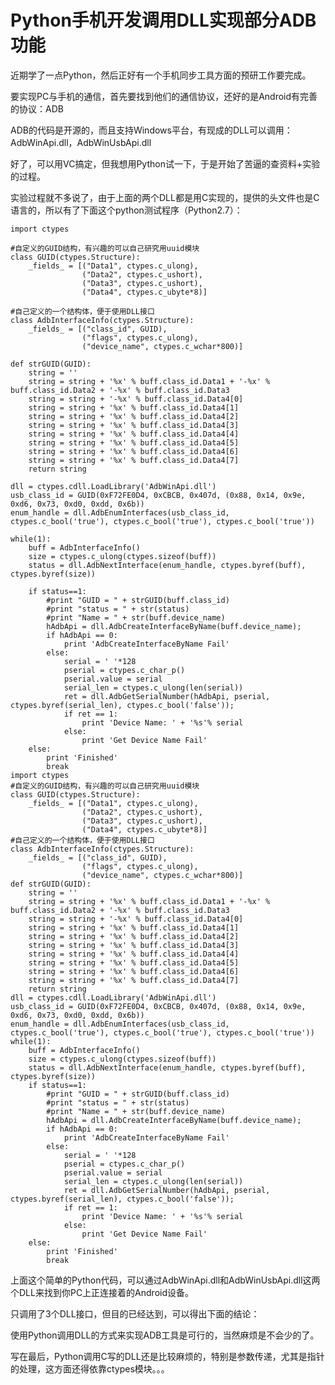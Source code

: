 # Python手机开发调用DLL实现部分ADB功能

近期学了一点Python，然后正好有一个手机同步工具方面的预研工作要完成。

要实现PC与手机的通信，首先要找到他们的通信协议，还好的是Android有完善的协议：ADB

ADB的代码是开源的，而且支持Windows平台，有现成的DLL可以调用：AdbWinApi.dll，AdbWinUsbApi.dll

好了，可以用VC搞定，但我想用Python试一下，于是开始了苦逼的查资料+实验的过程。

实验过程就不多说了，由于上面的两个DLL都是用C实现的，提供的头文件也是C语言的，所以有了下面这个python测试程序（Python2.7）：

    
    
    import ctypes 
      
    #自定义的GUID结构，有兴趣的可以自己研究用uuid模块  
    class GUID(ctypes.Structure): 
        _fields_ = [("Data1", ctypes.c_ulong), 
                    ("Data2", ctypes.c_ushort), 
                    ("Data3", ctypes.c_ushort), 
                    ("Data4", ctypes.c_ubyte*8)] 
      
    #自己定义的一个结构体，便于使用DLL接口  
    class AdbInterfaceInfo(ctypes.Structure): 
        _fields_ = [("class_id", GUID), 
                    ("flags", ctypes.c_ulong), 
                    ("device_name", ctypes.c_wchar*800)] 
      
    def strGUID(GUID): 
        string = '' 
        string = string + '%x' % buff.class_id.Data1 + '-%x' % buff.class_id.Data2 + '-%x' % buff.class_id.Data3 
        string = string + '-%x' % buff.class_id.Data4[0] 
        string = string + '%x' % buff.class_id.Data4[1] 
        string = string + '%x' % buff.class_id.Data4[2] 
        string = string + '%x' % buff.class_id.Data4[3] 
        string = string + '%x' % buff.class_id.Data4[4] 
        string = string + '%x' % buff.class_id.Data4[5] 
        string = string + '%x' % buff.class_id.Data4[6] 
        string = string + '%x' % buff.class_id.Data4[7] 
        return string 
      
    dll = ctypes.cdll.LoadLibrary('AdbWinApi.dll') 
    usb_class_id = GUID(0xF72FE0D4, 0xCBCB, 0x407d, (0x88, 0x14, 0x9e, 0xd6, 0x73, 0xd0, 0xdd, 0x6b)) 
    enum_handle = dll.AdbEnumInterfaces(usb_class_id, ctypes.c_bool('true'), ctypes.c_bool('true'), ctypes.c_bool('true')) 
      
    while(1): 
        buff = AdbInterfaceInfo() 
        size = ctypes.c_ulong(ctypes.sizeof(buff)) 
        status = dll.AdbNextInterface(enum_handle, ctypes.byref(buff), ctypes.byref(size)) 
      
        if status==1: 
            #print "GUID = " + strGUID(buff.class_id)  
            #print "status = " + str(status)  
            #print "Name = " + str(buff.device_name)  
            hAdbApi = dll.AdbCreateInterfaceByName(buff.device_name); 
            if hAdbApi == 0: 
                print 'AdbCreateInterfaceByName Fail'
            else: 
                serial = ' '*128
                pserial = ctypes.c_char_p() 
                pserial.value = serial 
                serial_len = ctypes.c_ulong(len(serial)) 
                ret = dll.AdbGetSerialNumber(hAdbApi, pserial, ctypes.byref(serial_len), ctypes.c_bool('false')); 
                if ret == 1: 
                    print 'Device Name: ' + '%s'% serial 
                else: 
                    print 'Get Device Name Fail'
        else: 
            print 'Finished'
            break
    import ctypes
    #自定义的GUID结构，有兴趣的可以自己研究用uuid模块
    class GUID(ctypes.Structure):
        _fields_ = [("Data1", ctypes.c_ulong),
                    ("Data2", ctypes.c_ushort),
                    ("Data3", ctypes.c_ushort),
                    ("Data4", ctypes.c_ubyte*8)]
    #自己定义的一个结构体，便于使用DLL接口
    class AdbInterfaceInfo(ctypes.Structure):
        _fields_ = [("class_id", GUID),
                    ("flags", ctypes.c_ulong),
                    ("device_name", ctypes.c_wchar*800)]
    def strGUID(GUID):
        string = ''
        string = string + '%x' % buff.class_id.Data1 + '-%x' % buff.class_id.Data2 + '-%x' % buff.class_id.Data3
        string = string + '-%x' % buff.class_id.Data4[0]
        string = string + '%x' % buff.class_id.Data4[1]
        string = string + '%x' % buff.class_id.Data4[2]
        string = string + '%x' % buff.class_id.Data4[3]
        string = string + '%x' % buff.class_id.Data4[4]
        string = string + '%x' % buff.class_id.Data4[5]
        string = string + '%x' % buff.class_id.Data4[6]
        string = string + '%x' % buff.class_id.Data4[7]
        return string
    dll = ctypes.cdll.LoadLibrary('AdbWinApi.dll')
    usb_class_id = GUID(0xF72FE0D4, 0xCBCB, 0x407d, (0x88, 0x14, 0x9e, 0xd6, 0x73, 0xd0, 0xdd, 0x6b))
    enum_handle = dll.AdbEnumInterfaces(usb_class_id, ctypes.c_bool('true'), ctypes.c_bool('true'), ctypes.c_bool('true'))
    while(1):
        buff = AdbInterfaceInfo()
        size = ctypes.c_ulong(ctypes.sizeof(buff))
        status = dll.AdbNextInterface(enum_handle, ctypes.byref(buff), ctypes.byref(size))
        if status==1:
            #print "GUID = " + strGUID(buff.class_id)
            #print "status = " + str(status)
            #print "Name = " + str(buff.device_name)
            hAdbApi = dll.AdbCreateInterfaceByName(buff.device_name);
            if hAdbApi == 0:
                print 'AdbCreateInterfaceByName Fail'
            else:
                serial = ' '*128
                pserial = ctypes.c_char_p()
                pserial.value = serial
                serial_len = ctypes.c_ulong(len(serial))
                ret = dll.AdbGetSerialNumber(hAdbApi, pserial, ctypes.byref(serial_len), ctypes.c_bool('false'));
                if ret == 1:
                    print 'Device Name: ' + '%s'% serial
                else:
                    print 'Get Device Name Fail'
        else:
            print 'Finished'
            break

  

上面这个简单的Python代码，可以通过AdbWinApi.dll和AdbWinUsbApi.dll这两个DLL来找到你PC上正连接着的Android设备。

只调用了3个DLL接口，但目的已经达到，可以得出下面的结论：

使用Python调用DLL的方式来实现ADB工具是可行的，当然麻烦是不会少的了。

写在最后，Python调用C写的DLL还是比较麻烦的，特别是参数传递，尤其是指针的处理，这方面还得依靠ctypes模块。。。

  

